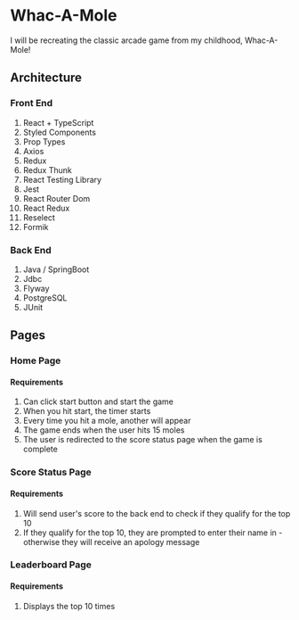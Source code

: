 # Whac-A-Mole

I will be recreating the classic arcade game from my childhood, Whac-A-Mole!

## Architecture

### Front End

1. React + TypeScript
2. Styled Components
3. Prop Types
4. Axios
5. Redux
6. Redux Thunk
7. React Testing Library
8. Jest
9. React Router Dom
10. React Redux
11. Reselect
12. Formik

### Back End

1. Java / SpringBoot
2. Jdbc
3. Flyway
4. PostgreSQL
5. JUnit

## Pages

### Home Page

#### Requirements

1. Can click start button and start the game
2. When you hit start, the timer starts
3. Every time you hit a mole, another will appear
4. The game ends when the user hits 15 moles
5. The user is redirected to the score status page when the game is complete

### Score Status Page

#### Requirements

1. Will send user's score to the back end to check if they qualify for the top 10
2. If they qualify for the top 10, they are prompted to enter their name in - otherwise they will receive an apology message

### Leaderboard Page

#### Requirements

1. Displays the top 10 times

